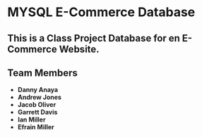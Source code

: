 # MYSQL E-Commerce Database

## This is a Class Project Database for en E-Commerce Website.

## Team Members
- **Danny Anaya**
- **Andrew Jones**
- **Jacob Oliver**
- **Garrett Davis**
- **Ian Miller**
- **Efrain Miller**
